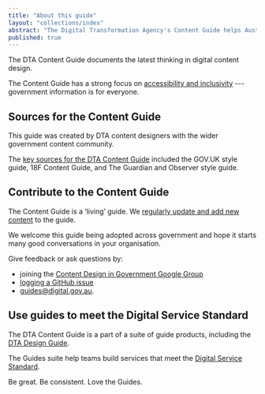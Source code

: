 ```yaml
---
title: "About this guide"
layout: "collections/index"
abstract: "The Digital Transformation Agency's Content Guide helps Australian Government teams design simple, clear and fast content."
published: true
---
```


The DTA Content Guide documents the latest thinking in digital content design.

The Content Guide has a strong focus on [accessibility and inclusivity](/accessibility-inclusivity/) --- government information is for everyone.

## Sources for the Content Guide

This guide was created by DTA content designers with the wider government content community.

The [key sources for the DTA Content Guide](/sources/) included the GOV.UK style guide, 18F Content Guide, and The Guardian and Observer style guide.

## Contribute to the Content Guide

The Content Guide is a ‘living’ guide. We [regularly update and add new content](/updates/) to the guide.

We welcome this guide being adopted across government and hope it starts many good conversations in your organisation.

Give feedback or ask questions by:
- joining the <a href="https://groups.google.com/a/digital.gov.au/forum/#!forum/content-design-in-government" rel="external">Content Design in Government Google Group</a>
- <a href="https://github.com/govau/content-guide/issues/new" rel="external">logging a GitHub issue</a>
- <a href="mailto:guides@digital.gov.au">guides@digital.gov.au</a>.

## Use guides to meet the Digital Service Standard

The DTA Content Guide is a part of a suite of guide products, including the [DTA Design Guide](http://guides.service.gov.au/design-guide/).

The Guides suite help teams build services that meet the <a href="https://www.dta.gov.au/standard/" rel="external">Digital Service Standard</a>.

Be great. Be consistent. Love the Guides.
